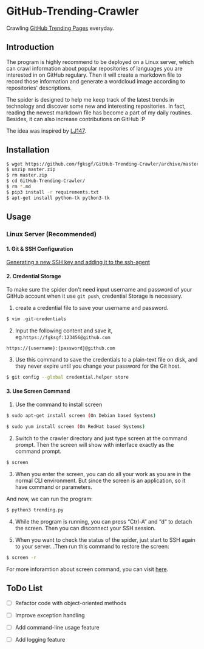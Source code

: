 # GitHub-Trending-Crawler

Crawling [GitHub Trending Pages](https://github.com/trending/) everyday.


## Introduction

The program is highly recommend to be deployed on a Linux server, which can crawl information about popular repositories of languages you are interested in on GitHub regulary. Then it will create a markdown file to record those information and generate a wordcloud image according to repositories' descriptions.

The spider is designed to help me keep track of the latest trends in technology and discover some new and interesting repositories. In fact, reading the newest markdown file has become a part of my daily routines. Besides, it can also increase contributions on GitHub :P

The idea was inspired by [LJ147](https://github.com/LJ147/GithubTrending).


## Installation

``` bash
$ wget https://github.com/fgksgf/GitHub-Trending-Crawler/archive/master.zip
$ unzip master.zip
$ rm master.zip
$ cd GitHub-Trending-Crawler/
$ rm *.md
$ pip3 install -r requirements.txt
$ apt-get install python-tk python3-tk
```


## Usage

### Linux Server (Recommended)

#### 1. Git & SSH Configuration
[Generating a new SSH key and adding it to the ssh-agent](https://help.github.com/articles/generating-a-new-ssh-key-and-adding-it-to-the-ssh-agent/)

#### 2. Credential Storage
To make sure the spider don't need input username and password of your GitHub account when it use `git push`, credential Storage is necessary.

1. create a credential file to save your username and password.
``` bash
$ vim .git-credentials
```
2. Input the following content and save it, eg.`https://fgksgf:123456@github.com`
```
https://{username}:{password}@github.com
```
3. Use this command to save the credentials to a plain-text file on disk, and they never expire until you change your password for the Git host.
``` bash
$ git config --global credential.helper store
```

#### 3. Use Screen Command
1. Use the command to install screen
``` bash
$ sudo apt-get install screen (On Debian based Systems)
```
``` bash
$ sudo yum install screen (On RedHat based Systems)
```

2. Switch to the crawler directory and just type screen at the command prompt. Then the screen will show with interface exactly as the command prompt.
``` bash
$ screen
```

3. When you enter the screen, you can do all your work as you are in the normal CLI environment. But since the screen is an application, so it have command or parameters.

And now, we can run the program:
``` bash
$ python3 trending.py 
```
4. While the program is running, you can press “Ctrl-A” and “d“ to detach the screen. Then you can disconnect your SSH session.

5. When you want to check the status of the spider, just  start to SSH again to your server. .Then run this command to restore the screen:
``` bash
$ screen -r
```

For more inforamtion about screen command, you can visit [here](https://www.tecmint.com/screen-command-examples-to-manage-linux-terminals/).


## ToDo List

- [ ] Refactor code with object-oriented methods
- [ ] Improve exception handling
- [ ] Add command-line usage feature
- [ ] Add logging feature

